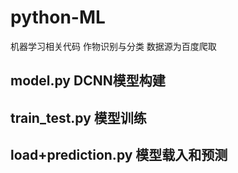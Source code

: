 # python-ML
机器学习相关代码
作物识别与分类
数据源为百度爬取
## model.py DCNN模型构建
## train_test.py 模型训练
## load+prediction.py 模型载入和预测
